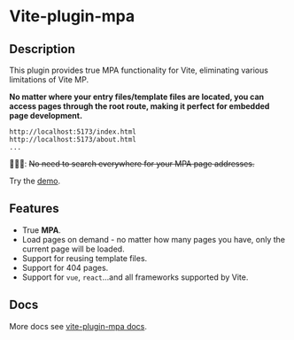 # Vite-plugin-mpa

## Description

This plugin provides true MPA functionality for Vite, eliminating various limitations of Vite MP.

**No matter where your entry files/template files are located, you can access pages through the root route, making it perfect for embedded page development.**

```plaintext
http://localhost:5173/index.html
http://localhost:5173/about.html
...
```

🙅🏻‍♀️: ~~No need to search everywhere for your MPA page addresses.~~

Try the [demo](https://codesandbox.io/p/devbox/2lrppj).

## Features

- True **MPA**.
- Load pages on demand - no matter how many pages you have, only the current page will be loaded.
- Support for reusing template files.
- Support for 404 pages.
- Support for `vue`, `react`...and all frameworks supported by Vite.

## Docs

More docs see [vite-plugin-mpa docs](https://moonlit.vip/vite-plugin-mpa).
